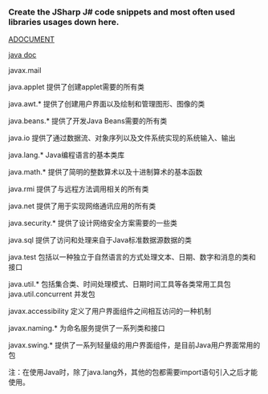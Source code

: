 ### Create the JSharp J# code snippets and most often used libraries usages down here.
[ADOCUMENT](http://www.runoob.com/java/java-basic-syntax.html)

[java doc](https://www.oracle.com/technetwork/java/api-141528.html)

javax.mail 

java.applet    提供了创建applet需要的所有类

java.awt.*    提供了创建用户界面以及绘制和管理图形、图像的类

java.beans.*    提供了开发Java Beans需要的所有类

java.io    提供了通过数据流、对象序列以及文件系统实现的系统输入、输出

java.lang.*    Java编程语言的基本类库

java.math.*     提供了简明的整数算术以及十进制算术的基本函数

java.rmi    提供了与远程方法调用相关的所有类

java.net     提供了用于实现网络通讯应用的所有类

java.security.*    提供了设计网络安全方案需要的一些类

java.sql     提供了访问和处理来自于Java标准数据源数据的类

java.test    包括以一种独立于自然语言的方式处理文本、日期、数字和消息的类和接口

java.util.*    包括集合类、时间处理模式、日期时间工具等各类常用工具包
java.util.concurrent 并发包

javax.accessibility    定义了用户界面组件之间相互访问的一种机制

javax.naming.*     为命名服务提供了一系列类和接口

javax.swing.*    提供了一系列轻量级的用户界面组件，是目前Java用户界面常用的包

注：在使用Java时，除了java.lang外，其他的包都需要import语句引入之后才能使用。
